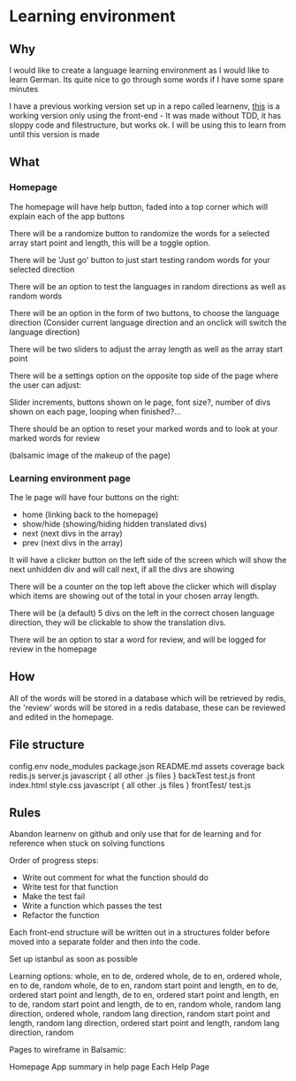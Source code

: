 # Learning environment

## Why

I would like to create a language learning environment as I would like to learn German.
Its quite nice to go through some words if I have some spare minutes

I have a previous working version set up in a repo called learnenv, [this](shouston3.github.io/learnenv) is a working version only using the front-end - It was made without TDD, it has sloppy code and filestructure, but works ok.
I will be using this to learn from until this version is made

## What

### Homepage

The homepage will have help button, faded into a top corner which will explain each of the app buttons

There will be a randomize button to randomize the words for a selected array start point and length, this will be a toggle option.

There will be 'Just go' button to just start testing random words for your selected direction

There will be an option to test the languages in random directions as well as random words

There will be an option in the form of two buttons, to choose the language direction (Consider current language direction and an onclick will switch the language direction)

There will be two sliders to adjust the array length as well as the array start point

There will be a settings option on the opposite top side of the page where the user can adjust:

Slider increments, buttons shown on le page, font size?, number of divs shown on each page, looping when finished?...

There should be an option to reset your marked words and to look at your marked words for review

(balsamic image of the makeup of the page)

### Learning environment page

The le page will have four buttons on the right:
* home (linking back to the homepage)
* show/hide (showing/hiding hidden translated divs)
* next (next divs in the array)
* prev (next divs in the array)

It will have a clicker button on the left side of the screen which will show the next unhidden div and will call next, if all the divs are showing

There will be a counter on the top left above the clicker which will display which items are showing out of the total in your chosen array length.

There will be (a default) 5 divs on the left in the correct chosen language direction, they will be clickable to show the translation divs.

There will be an option to star a word for review, and will be logged for review in the homepage

## How

All of the words will be stored in a database which will be retrieved by redis, the 'review' words will be stored in a redis database, these can be reviewed and edited in the homepage.

## File structure

config.env
node_modules
package.json
README.md
assets
coverage
back
    redis.js
    server.js
    javascript
        {
            all other .js files
        }
    backTest
        test.js
front
    index.html
    style.css
    javascript
        {
            all other .js files
        }
    frontTest/
        test.js

## Rules

Abandon learnenv on github and only use that for de learning and for reference when stuck on solving functions

Order of progress steps:
* Write out comment for what the function should do
* Write test for that function
* Make the test fail
* Write a function which passes the test
* Refactor the function

Each front-end structure will be written out in a structures folder before moved into a separate folder and then into the code.

Set up istanbul as soon as possible

Learning options:
whole, en to de, ordered
whole, de to en, ordered
whole, en to de, random
whole, de to en, random
start point and length, en to de, ordered
start point and length, de to en, ordered
start point and length, en to de, random
start point and length, de to en, random
whole, random lang direction, ordered
whole, random lang direction, random
start point and length, random lang direction, ordered
start point and length, random lang direction, random

Pages to wireframe in Balsamic:

Homepage
App summary in help page
Each Help Page
